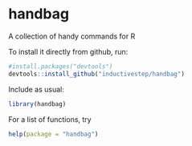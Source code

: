 # handbag
 A collection of handy commands for R


To install it directly from github, run:

```r
#install.packages("devtools")
devtools::install_github("inductivestep/handbag")
```

Include as usual:

```r
library(handbag)
```

For a list of functions, try

```r
help(package = "handbag")
```
